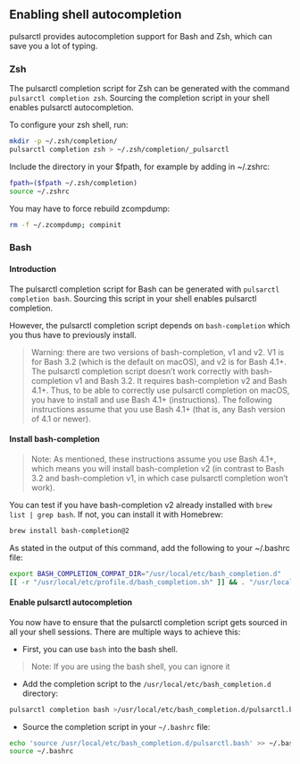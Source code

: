 <!--

    Licensed to the Apache Software Foundation (ASF) under one
    or more contributor license agreements.  See the NOTICE file
    distributed with this work for additional information
    regarding copyright ownership.  The ASF licenses this file
    to you under the Apache License, Version 2.0 (the
    "License"); you may not use this file except in compliance
    with the License.  You may obtain a copy of the License at

      http://www.apache.org/licenses/LICENSE-2.0

    Unless required by applicable law or agreed to in writing,
    software distributed under the License is distributed on an
    "AS IS" BASIS, WITHOUT WARRANTIES OR CONDITIONS OF ANY
    KIND, either express or implied.  See the License for the
    specific language governing permissions and limitations
    under the License.

-->

## Enabling shell autocompletion

pulsarctl provides autocompletion support for Bash and Zsh, which can save you a lot of typing.

### Zsh

The pulsarctl completion script for Zsh can be generated with the command `pulsarctl completion zsh`. Sourcing the completion script in your shell enables pulsarctl autocompletion.

To configure your zsh shell, run:

```bash
mkdir -p ~/.zsh/completion/
pulsarctl completion zsh > ~/.zsh/completion/_pulsarctl
```

Include the directory in your $fpath, for example by adding in ~/.zshrc:

```bash
fpath=($fpath ~/.zsh/completion)
source ~/.zshrc
```

You may have to force rebuild zcompdump:

```bash
rm -f ~/.zcompdump; compinit
```

### Bash

#### Introduction

The pulsarctl completion script for Bash can be generated with `pulsarctl completion bash`. Sourcing this script in your shell enables pulsarctl completion.

However, the pulsarctl completion script depends on `bash-completion` which you thus have to previously install.

> Warning: there are two versions of bash-completion, v1 and v2. V1 is for Bash 3.2 (which is the default on macOS), and v2 is for Bash 4.1+. The pulsarctl completion script doesn’t work correctly with bash-completion v1 and Bash 3.2. It requires bash-completion v2 and Bash 4.1+. Thus, to be able to correctly use pulsarctl completion on macOS, you have to install and use Bash 4.1+ (instructions). The following instructions assume that you use Bash 4.1+ (that is, any Bash version of 4.1 or newer).

#### Install bash-completion

> Note: As mentioned, these instructions assume you use Bash 4.1+, which means you will install bash-completion v2 (in contrast to Bash 3.2 and bash-completion v1, in which case pulsarctl completion won’t work).

You can test if you have bash-completion v2 already installed with `brew list | grep bash`. If not, you can install it with Homebrew:

```bash
brew install bash-completion@2
```

As stated in the output of this command, add the following to your ~/.bashrc file:

```bash
export BASH_COMPLETION_COMPAT_DIR="/usr/local/etc/bash_completion.d"
[[ -r "/usr/local/etc/profile.d/bash_completion.sh" ]] && . "/usr/local/etc/profile.d/bash_completion.sh"
```

#### Enable pulsarctl autocompletion

You now have to ensure that the pulsarctl completion script gets sourced in all your shell sessions. There are multiple ways to achieve this:

- First, you can use `bash` into the bash shell.

> Note: If you are using the bash shell, you can ignore it

- Add the completion script to the `/usr/local/etc/bash_completion.d` directory:

```bash
pulsarctl completion bash >/usr/local/etc/bash_completion.d/pulsarctl.bash
```

- Source the completion script in your `~/.bashrc` file:

```bash
echo 'source /usr/local/etc/bash_completion.d/pulsarctl.bash' >> ~/.bashrc
source ~/.bashrc
```
